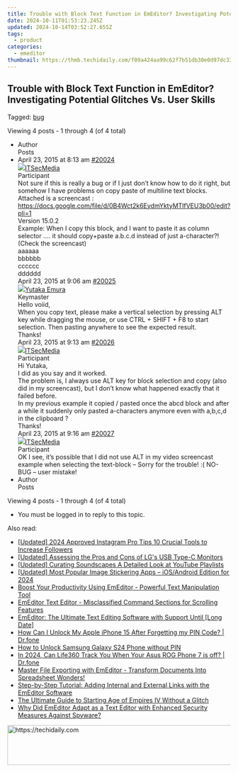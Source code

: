```yaml
---
title: Trouble with Block Text Function in EmEditor? Investigating Potential Glitches Vs. User Skills
date: 2024-10-11T01:53:23.245Z
updated: 2024-10-14T03:52:27.655Z
tags:
  - product
categories:
  - emeditor
thumbnail: https://thmb.techidaily.com/f09a424aa99c62f7b51db30e0d97dc33c8611de88afaf819d747680f631cd289.jpg
---
```


## Trouble with Block Text Function in EmEditor? Investigating Potential Glitches Vs. User Skills

Tagged: [bug](https://tools.techidaily.com/emeditor/products/)

Viewing 4 posts - 1 through 4 (of 4 total)

* Author  
Posts
* April 23, 2015 at 8:13 am [#20024](https://tools.techidaily.com/emeditor/products/)  
[![](https://secure.gravatar.com/avatar/5a834a2feee8bc20bf55023496099ecd?s=80&d=identicon&r=g)ITSecMedia](https://www.emeditor.com/forums/users/itsec-media/ "View ITSecMedia's profile")  
Participant  
Not sure if this is really a bug or if I just don’t know how to do it right, but somehow I have problems on copy paste of multiline text blocks.  
Attached is a screencast : <https://docs.google.com/file/d/0B4Wct2k6EydmYktyMTlfVEU3b00/edit?pli=1>  
Version 15.0.2  
Example: When I copy this block, and I want to paste it as column selector …. it should copy+paste a.b.c.d instead of just a-character?! (Check the screencast)  
 aaaaaa  
 bbbbbb  
 cccccc  
 dddddd  
April 23, 2015 at 9:06 am [#20025](https://tools.techidaily.com/emeditor/products/)  
[![](https://secure.gravatar.com/avatar/a0a6377144ed3636f985d87303f65ed2?s=80&d=identicon&r=g)Yutaka Emura](https://www.emeditor.com/forums/users/yemura/ "View Yutaka Emura's profile")  
Keymaster  
Hello voiid,  
When you copy text, please make a vertical selection by pressing ALT key while dragging the mouse, or use CTRL + SHIFT + F8 to start selection. Then pasting anywhere to see the expected result.  
Thanks!  
April 23, 2015 at 9:13 am [#20026](https://tools.techidaily.com/emeditor/products/)  
[![](https://secure.gravatar.com/avatar/5a834a2feee8bc20bf55023496099ecd?s=80&d=identicon&r=g)ITSecMedia](https://www.emeditor.com/forums/users/itsec-media/ "View ITSecMedia's profile")  
Participant  
Hi Yutaka,  
I did as you say and it worked.  
The problem is, I always use ALT key for block selection and copy (also did in my screencast), but I don’t know what happened exactly that it failed before.  
In my previous example it copied / pasted once the abcd block and after a while it suddenly only pasted a-characters anymore even with a,b,c,d in the clipboard ?  
Thanks!  
April 23, 2015 at 9:16 am [#20027](https://tools.techidaily.com/emeditor/products/)  
[![](https://secure.gravatar.com/avatar/5a834a2feee8bc20bf55023496099ecd?s=80&d=identicon&r=g)ITSecMedia](https://www.emeditor.com/forums/users/itsec-media/ "View ITSecMedia's profile")  
Participant  
OK I see, it’s possible that I did not use ALT in my video screencast example when selecting the text-block – Sorry for the trouble! :(
NO-BUG – user mistake!
* Author  
Posts

Viewing 4 posts - 1 through 4 (of 4 total)

* You must be logged in to reply to this topic.

<ins class="adsbygoogle"
     style="display:block"
     data-ad-format="autorelaxed"
     data-ad-client="ca-pub-7571918770474297"
     data-ad-slot="1223367746"></ins>

<ins class="adsbygoogle"
     style="display:block"
     data-ad-client="ca-pub-7571918770474297"
     data-ad-slot="8358498916"
     data-ad-format="auto"
     data-full-width-responsive="true"></ins>

<span class="atpl-alsoreadstyle">Also read:</span>
<div><ul>
<li><a href="https://instagram-clips.techidaily.com/updated-2024-approved-instagram-pro-tips-10-crucial-tools-to-increase-followers/"><u>[Updated] 2024 Approved Instagram Pro Tips 10 Crucial Tools to Increase Followers</u></a></li>
<li><a href="https://extra-lessons.techidaily.com/updated-assessing-the-pros-and-cons-of-lgs-usb-type-c-monitors/"><u>[Updated] Assessing the Pros and Cons of LG's USB Type-C Monitors</u></a></li>
<li><a href="https://youtube-clips.techidaily.com/updated-curating-soundscapes-a-detailed-look-at-youtube-playlists/"><u>[Updated] Curating Soundscapes A Detailed Look at YouTube Playlists</u></a></li>
<li><a href="https://fox-friendly.techidaily.com/updated-most-popular-image-stickering-apps-iosandroid-edition-for-2024/"><u>[Updated] Most Popular Image Stickering Apps – iOS/Android Edition for 2024</u></a></li>
<li><a href="https://win-cheats.techidaily.com/boost-your-productivity-using-emeditor-powerful-text-manipulation-tool/"><u>Boost Your Productivity Using EmEditor - Powerful Text Manipulation Tool</u></a></li>
<li><a href="https://win-cheats.techidaily.com/emeditor-text-editor-misclassified-command-sections-for-scrolling-features/"><u>EmEditor Text Editor - Misclassified Command Sections for Scrolling Features</u></a></li>
<li><a href="https://win-cheats.techidaily.com/emeditor-the-ultimate-text-editing-software-with-support-until-long-date/"><u>EmEditor: The Ultimate Text Editing Software with Support Until [Long Date]</u></a></li>
<li><a href="https://iphone-unlock.techidaily.com/how-can-i-unlock-my-apple-iphone-15-after-forgetting-my-pin-code-drfone-by-drfone-ios/"><u>How Can I Unlock My Apple iPhone 15 After Forgetting my PIN Code? | Dr.fone</u></a></li>
<li><a href="https://android-unlock.techidaily.com/how-to-unlock-samsung-galaxy-s24-phone-without-pin-by-drfone-android/"><u>How to Unlock Samsung Galaxy S24 Phone without PIN</u></a></li>
<li><a href="https://fake-location.techidaily.com/in-2024-can-life360-track-you-when-your-asus-rog-phone-7-is-off-drfone-by-drfone-virtual-android/"><u>In 2024, Can Life360 Track You When Your Asus ROG Phone 7 is off? | Dr.fone</u></a></li>
<li><a href="https://win-cheats.techidaily.com/master-file-exporting-with-emeditor-transform-documents-into-spreadsheet-wonders/"><u>Master File Exporting with EmEditor - Transform Documents Into Spreadsheet Wonders!</u></a></li>
<li><a href="https://win-cheats.techidaily.com/step-by-step-tutorial-adding-internal-and-external-links-with-the-emeditor-software/"><u>Step-by-Step Tutorial: Adding Internal and External Links with the EmEditor Software</u></a></li>
<li><a href="https://win-blog.techidaily.com/the-ultimate-guide-to-starting-age-of-empires-iv-without-a-glitch/"><u>The Ultimate Guide to Starting Age of Empires IV Without a Glitch</u></a></li>
<li><a href="https://win-cheats.techidaily.com/why-did-emeditor-adapt-as-a-text-editor-with-enhanced-security-measures-against-spyware/"><u>Why Did EmEditor Adapt as a Text Editor with Enhanced Security Measures Against Spyware?</u></a></li>
</ul></div>

<!-- affiliate ads begin -->
<a href="https://unicoeye.pxf.io/c/5597632/2134241/18498" target="_top" id="2134241">
  <img src="//a.impactradius-go.com/display-ad/18498-2134241" border="0" alt="https://techidaily.com" width="728" height="90"/>
</a>
<img height="0" width="0" src="https://unicoeye.pxf.io/i/5597632/2134241/18498" style="position:absolute;visibility:hidden;" border="0" />
<!-- affiliate ads end -->

